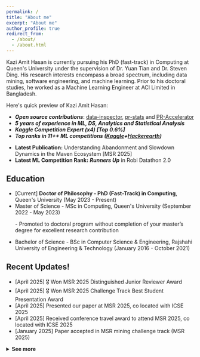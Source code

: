 ```yaml
---
permalink: /
title: "About me"
excerpt: "About me"
author_profile: true
redirect_from:
  - /about/
  - /about.html
---
```


Kazi Amit Hasan is currently pursuing his PhD (fast-track) in Computing at Queen's University under the supervision of Dr. Yuan Tian and Dr. Steven Ding. His research interests encompass a broad spectrum, including data mining, software engineering, and machine learning. Prior to his doctoral studies, he worked as a Machine Learning Engineer at ACI Limited in Bangladesh.

Here's quick preview of Kazi Amit Hasan:

- **_Open source contributions_**: [data-inspector](https://pypi.org/project/data-inspector/), [pr-stats](https://pypi.org/project/pr-stats/) and [PR-Accelerator](https://github.com/RISElabQueens/PR-Accelerator)
- **_5 years of experience in ML, DS, Analytics and Statistical Analysis_**
- **_Kaggle Competition Expert (x4) [Top 0.6%]_**
- **_Top ranks in 11++ ML competitions ([Kaggle](https://www.kaggle.com/amithasanshuvo)+[Hackerearth](https://www.hackerearth.com/@kaziamit))_**
<!-- - Graduated and completed BSc. degree in Computer Science & Engineering (CSE) from Rajshahi University of Engineering & Technology [(RUET)](https://www.ruet.ac.bd/) -->
- **Latest Publication:** Understanding Abandonment and Slowdown Dynamics in the Maven Ecosystem
 [MSR 2025]
- **Latest ML Competition Rank:** **_Runners Up_** in Robi Datathon 2.0

## Education

<ul>
	<li> [Current] <b>Doctor of Philosophy - PhD (Fast-Track) in Computing</b>, Queen's University (May 2023 - Present)
  </li>
  <li> Master of Science - MSc in Computing, Queen's University (September 2022 - May 2023)
  <p>- Promoted to doctoral program without completion of your master’s degree for excellent research contribution</p>
  </li>
  <li>Bachelor of Science - BSc in Computer Science & Engineering, Rajshahi University of Engineering & Technology
 (January 2016 - October 2021)</li>
</ul>

## Recent Updates!

<ul>
  <li>[April 2025] 🎖️ Won MSR 2025 Distinguished Junior Reviewer Award</li>
  <li>[April 2025] 🎖️ Won MSR 2025 Challenge Track Best Student Presentation Award</li>
  <li>[April 2025] Presented our paper at MSR 2025, co located with ICSE 2025</li>
  <li>[April 2025] Received conference travel award to attend MSR 2025, co located with ICSE 2025</li>
  <li>[January 2025] Paper accepted in MSR mining challenge track (MSR 2025)</li>
</ul>

<details>
  <summary><strong>See more</strong></summary>

<ul>
  <li>[December 2024] Serving on the program committee for COMPSAC 2025.</li>
  <li>[December 2024] Received travel grant from ACM SIGSOFT to participate in ICSE’25 Student Mentoring Workshop.</li>
  <li>[October 2024] Honored to serve on the PC for SANER 25.</li>
  <li>[October 2024] Serving on the junior PC for MSR 2025.</li>
  <li>[September 2024] Selected as Head TA for CISC 320 in Fall 2024.</li>
  <li>[September 2024] Paper accepted to HCSE&CS 2024.</li>
  <li>[August 2024] Joined LWB as part-time Bid Optimization Analyst.</li>
  <li>[August 2024] Paper accepted in EMSE.</li>
  <li>[September 2023] MITACS BSI at Louis W Bray Construction Limited.</li>
  <li>[September 2023] Presented Poster at WASP, Queen’s University.</li>
  <li>[September 2023] Paper accepted in SSCI 2023.</li>
  <li>[June 2023] Sub-reviewer for ASE 2023.</li>
  <li>[May 2023] Promoted to Fast Track PhD at Queen’s University.</li>
  <li>[May 2023] Published PR-Accelerator.</li>
  <li>[March 2023] Paper accepted in MSR 2023.</li>
  <li>[January 2023] Published PR Stats.</li>
  <li>[December 2022] Selected as TA for Advanced Data Analytics.</li>
  <li>[August 2022] Runners Up in Robi Datathon 2.0.</li>
</ul>

</details>


</ul>

<!-- ## Publications

<ul>
	<li><b> Understanding the Time to First Response In GitHub Pull Requests [MSR'23]</b>
			<br/>
			<b>Kazi Amit Hasan</b>, Marcos Macedo, Yuan Tian, Bram Adams, Steven Ding
			<br/>
			Mining Software Repositories 2023
			<br/>
	</li>
</ul> -->

<!-- ## Teaching

<ul>
	<li>
		Teaching Assistant, CISC 351: Advanced Data Analytics (Winter 2023)
	</li>
</ul> -->

